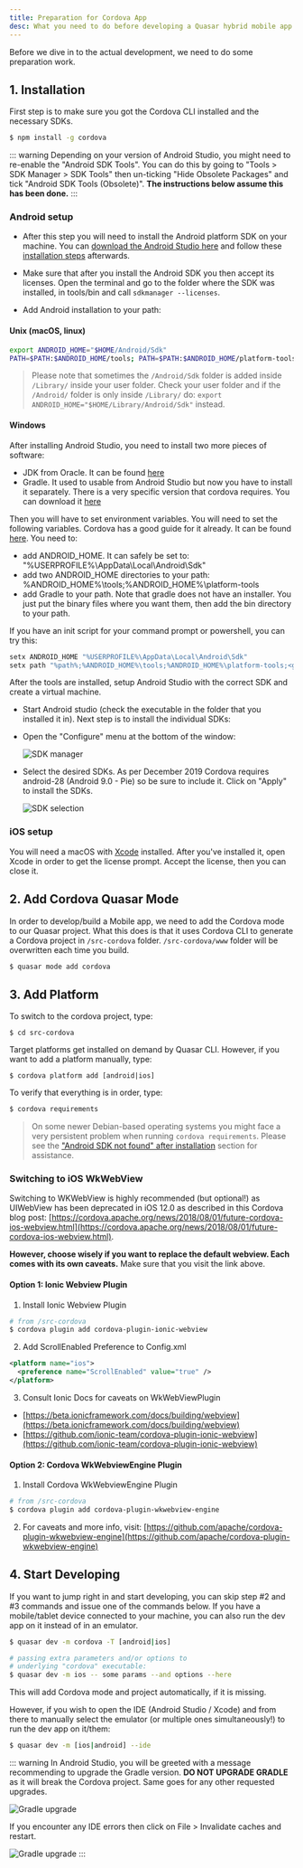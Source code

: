 ```yaml
---
title: Preparation for Cordova App
desc: What you need to do before developing a Quasar hybrid mobile app with Cordova.
---
```

Before we dive in to the actual development, we need to do some preparation work.

## 1. Installation
First step is to make sure you got the Cordova CLI installed and the necessary SDKs.

```bash
$ npm install -g cordova
```

::: warning
Depending on your version of Android Studio, you might need to re-enable the "Android SDK Tools". You can do this by going
to "Tools > SDK Manager > SDK Tools" then un-ticking "Hide Obsolete Packages" and tick "Android SDK Tools (Obsolete)".
**The instructions below assume this has been done.**
:::

### Android setup

* After this step you will need to install the Android platform SDK on your machine. You can [download the Android Studio here](https://developer.android.com/studio/index.html) and follow these [installation steps](https://developer.android.com/studio/install.html) afterwards.

* Make sure that after you install the Android SDK you then accept its licenses. Open the terminal and go to the folder where the SDK was installed, in tools/bin and call `sdkmanager --licenses`.

* Add Android installation to your path:

#### Unix (macOS, linux)

```bash
export ANDROID_HOME="$HOME/Android/Sdk"
PATH=$PATH:$ANDROID_HOME/tools; PATH=$PATH:$ANDROID_HOME/platform-tools
```

> Please note that sometimes the `/Android/Sdk` folder is added inside `/Library/` inside your user folder. Check your user folder and if the `/Android/` folder is only inside `/Library/` do: `export ANDROID_HOME="$HOME/Library/Android/Sdk"` instead.

#### Windows

After installing Android Studio, you need to install two more pieces of software:
* JDK from Oracle. It can be found [here](https://www.oracle.com/technetwork/java/javase/downloads/jdk8-downloads-2133151.html)
* Gradle. It used to usable from Android Studio but now you have to install it separately. There is a very specific version that cordova requires. You can download it [here](https://downloads.gradle-dn.com/distributions/gradle-4.10.3-all.zip)

Then you will have to set environment variables. You will need to set the following variables. Cordova has a good guide for it already. It can be found [here](https://cordova.apache.org/docs/en/latest/guide/platforms/android/#setting-environment-variables). You need to:
* add ANDROID_HOME. It can safely be set to: "%USERPROFILE%\AppData\Local\Android\Sdk"
* add two ANDROID_HOME directories to your path: %ANDROID_HOME%\tools;%ANDROID_HOME%\platform-tools
* add Gradle to your path. Note that gradle does not have an installer. You just put the binary files where you want them, then add the bin directory to your path.

If you have an init script for your command prompt or powershell, you can try this:
```bash
setx ANDROID_HOME "%USERPROFILE%\AppData\Local\Android\Sdk"
setx path "%path%;%ANDROID_HOME%\tools;%ANDROID_HOME%\platform-tools;<gradle_path>\bin;"
```

After the tools are installed, setup Android Studio with the correct SDK and create a virtual machine.

* Start Android studio (check the executable in the folder that you installed it in). Next step is to install the individual SDKs:

* Open the "Configure" menu at the bottom of the window:

  ![SDK manager](https://cdn.quasar.dev/img/Android-Studio-SDK-Menu.png "SDK manager")

* Select the desired SDKs. As per December 2019 Cordova requires android-28 (Android 9.0 - Pie) so be sure to include it. Click on "Apply" to install the SDKs.

  ![SDK selection](https://cdn.quasar.dev/img/Android-Studio-SDK-selection.png "SDK selection")

### iOS setup

You will need a macOS with [Xcode](https://developer.apple.com/xcode/) installed. After you've installed it, open Xcode in order to get the license prompt. Accept the license, then you can close it.

## 2. Add Cordova Quasar Mode
In order to develop/build a Mobile app, we need to add the Cordova mode to our Quasar project. What this does is that it uses Cordova CLI to generate a Cordova project in `/src-cordova` folder. `/src-cordova/www` folder will be overwritten each time you build.

```bash
$ quasar mode add cordova
```

## 3. Add Platform
To switch to the cordova project, type:

```
$ cd src-cordova
```

Target platforms get installed on demand by Quasar CLI. However, if you want to add a platform manually, type:

```
$ cordova platform add [android|ios]
```

To verify that everything is in order, type:

```bash
$ cordova requirements
```

> On some newer Debian-based operating systems you might face a very persistent problem when running `cordova requirements`. Please see the ["Android SDK not found" after installation](/quasar-cli/developing-cordova-apps/troubleshooting-and-tips#Android-SDK-not-found-after-installation-of-the-SDK) section for assistance.

### Switching to iOS WkWebView

Switching to WKWebView is highly recommended (but optional!) as UIWebView has been deprecated in iOS 12.0 as described in this Cordova blog post: [https://cordova.apache.org/news/2018/08/01/future-cordova-ios-webview.html](https://cordova.apache.org/news/2018/08/01/future-cordova-ios-webview.html).

**However, choose wisely if you want to replace the default webview. Each comes with its own caveats.** Make sure that you visit the link above.

#### Option 1: Ionic Webview Plugin

1. Install Ionic Webview Plugin

```bash
# from /src-cordova
$ cordova plugin add cordova-plugin-ionic-webview
```

2. Add ScrollEnabled Preference to Config.xml

```xml
<platform name="ios">
  <preference name="ScrollEnabled" value="true" />
</platform>
```

3. Consult Ionic Docs for caveats on WkWebViewPlugin
  * [https://beta.ionicframework.com/docs/building/webview](https://beta.ionicframework.com/docs/building/webview)
  * [https://github.com/ionic-team/cordova-plugin-ionic-webview](https://github.com/ionic-team/cordova-plugin-ionic-webview)

#### Option 2: Cordova WkWebviewEngine Plugin

1. Install Cordova WkWebviewEngine Plugin

```bash
# from /src-cordova
$ cordova plugin add cordova-plugin-wkwebview-engine
```

2. For caveats and more info, visit: [https://github.com/apache/cordova-plugin-wkwebview-engine](https://github.com/apache/cordova-plugin-wkwebview-engine)

## 4. Start Developing
If you want to jump right in and start developing, you can skip step #2 and #3 commands and issue one of the commands below. If you have a mobile/tablet device connected to your machine, you can also run the dev app on it instead of in an emulator.

```bash
$ quasar dev -m cordova -T [android|ios]

# passing extra parameters and/or options to
# underlying "cordova" executable:
$ quasar dev -m ios -- some params --and options --here
```

This will add Cordova mode and project automatically, if it is missing.

However, if you wish to open the IDE (Android Studio / Xcode) and from there to manually select the emulator (or multiple ones simultaneously!) to run the dev app on it/them:

```bash
$ quasar dev -m [ios|android] --ide
```

::: warning
In Android Studio, you will be greeted with a message recommending to upgrade the Gradle version. **DO NOT UPGRADE GRADLE** as it will break the Cordova project. Same goes for any other requested upgrades.

<img src="https://cdn.quasar.dev/img/gradle-upgrade-notice.png" alt="Gradle upgrade" class="q-my-md fit rounded-borders" style="max-width: 350px">

If you encounter any IDE errors then click on File > Invalidate caches and restart.

<img src="https://cdn.quasar.dev/img/gradle-invalidate-cache.png" alt="Gradle upgrade" class="q-mt-md fit rounded-borders" style="max-width: 350px">
:::
